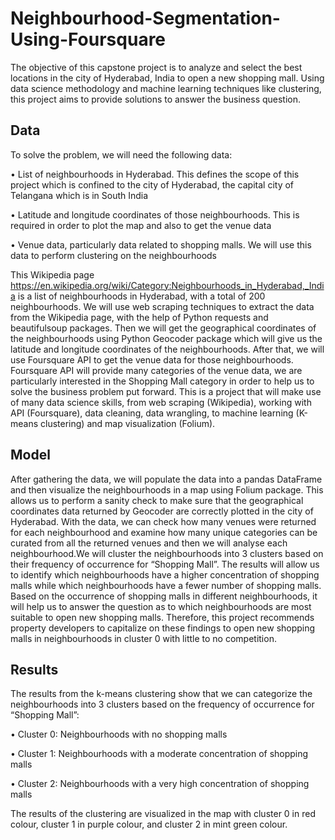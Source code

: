 # Neighbourhood-Segmentation-Using-Foursquare
The objective of this capstone project is to analyze and select the best locations in the city of Hyderabad, India to open a new shopping mall. Using data science methodology and machine learning techniques like clustering, this project aims to provide solutions to answer the business question.

## Data
To solve the problem, we will need the following data:

• List of neighbourhoods in Hyderabad. This defines the scope of this project which is confined to the city of Hyderabad, the capital city of Telangana which is in South India

• Latitude and longitude coordinates of those neighbourhoods. This is required in order to plot the map and also to get the venue data

• Venue data, particularly data related to shopping malls. We will use this data to perform clustering on the neighbourhoods

This Wikipedia page https://en.wikipedia.org/wiki/Category:Neighbourhoods_in_Hyderabad,_India is a list of neighbourhoods in Hyderabad, with a total of 200 neighbourhoods. We will use web scraping techniques to extract the data from the Wikipedia page, with the help of Python requests and beautifulsoup packages. Then we will get the geographical coordinates of the neighbourhoods using Python Geocoder package which will give us the latitude and longitude coordinates of the neighbourhoods. After that, we will use Foursquare API to get the venue data for those neighbourhoods. Foursquare API will provide many categories of the venue data, we are particularly interested in the Shopping Mall category in order to help us to solve the business problem put forward. This is a project that will make use of many data science skills, from web scraping (Wikipedia), working with API (Foursquare), data cleaning, data wrangling, to machine learning (K-means clustering) and map visualization (Folium).


## Model
After gathering the data, we will populate the data into a pandas DataFrame and then visualize the neighbourhoods in a map using Folium package. This allows us to perform a sanity check to make sure that the geographical coordinates data returned by Geocoder are correctly plotted in the city of Hyderabad. With the data, we can check how many venues were returned for each neighbourhood and examine how many unique categories can be curated from all the returned venues and then we will analyse each neighbourhood.We will cluster the neighbourhoods into 3 clusters based on their frequency of occurrence for “Shopping Mall”. The results will allow us to identify which neighbourhoods have a higher concentration of shopping malls while which neighbourhoods have a fewer number of shopping malls. Based on the occurrence of shopping malls in different neighbourhoods, it will help us to answer the question as to which neighbourhoods are most suitable to open new shopping malls. Therefore, this project recommends property developers to capitalize on these findings to open new shopping malls in neighbourhoods in cluster 0 with little to no competition.


## Results
The results from the k-means clustering show that we can categorize the neighbourhoods into 3 clusters based on the frequency of occurrence for “Shopping Mall”:

• Cluster 0: Neighbourhoods with no shopping malls

• Cluster 1: Neighbourhoods with a moderate concentration of shopping malls

• Cluster 2: Neighbourhoods with a very high concentration of shopping malls

The results of the clustering are visualized in the map with cluster 0 in red colour, cluster 1 in purple colour, and cluster 2 in mint green colour.
